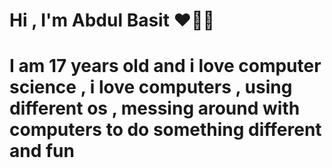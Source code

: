 # Hi , I'm Abdul Basit ❤️‍🔥👋

# I am 17 years old and i love computer science , i love computers , using different os , messing around with computers to do something different and fun

